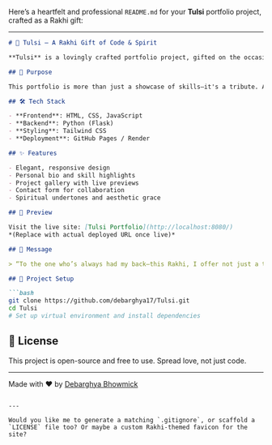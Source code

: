 Here’s a heartfelt and professional `README.md` for your **Tulsi** portfolio project, crafted as a Rakhi gift:

---

```markdown
# 🌸 Tulsi — A Rakhi Gift of Code & Spirit

**Tulsi** is a lovingly crafted portfolio project, gifted on the occasion of Raksha Bandhan. Just like the sacred Tulsi plant, this project symbolizes purity, protection, and devotion—blending technology with tradition.

## 🎁 Purpose

This portfolio is more than just a showcase of skills—it's a tribute. A digital Rakhi, expressing gratitude, love, and the promise of support through every season of life. Built with care, it reflects the spirit of giving and the bond that transcends distance.

## 🛠️ Tech Stack

- **Frontend**: HTML, CSS, JavaScript
- **Backend**: Python (Flask)
- **Styling**: Tailwind CSS
- **Deployment**: GitHub Pages / Render

## ✨ Features

- Elegant, responsive design
- Personal bio and skill highlights
- Project gallery with live previews
- Contact form for collaboration
- Spiritual undertones and aesthetic grace

## 📸 Preview

Visit the live site: [Tulsi Portfolio](http://localhost:8080/)  
*(Replace with actual deployed URL once live)*

## 💌 Message

> “To the one who’s always had my back—this Rakhi, I offer not just a thread, but a thread of code. May this portfolio remind you of my love, my growth, and my promise to always be there.”

## 📂 Project Setup

```bash
git clone https://github.com/debarghya17/Tulsi.git
cd Tulsi
# Set up virtual environment and install dependencies
```

## 📜 License

This project is open-source and free to use. Spread love, not just code.

---

Made with ❤️ by [Debarghya Bhowmick](https://github.com/debarghya17)
```

---

Would you like me to generate a matching `.gitignore`, or scaffold a `LICENSE` file too? Or maybe a custom Rakhi-themed favicon for the site?
